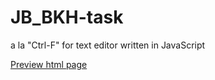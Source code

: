# JB_BKH-task
a la "Ctrl-F" for text editor written in JavaScript

[Preview html page](https://htmlpreview.github.io/?https://github.com/jeinygroove/JB_BKH-task/blob/master/index.html)
